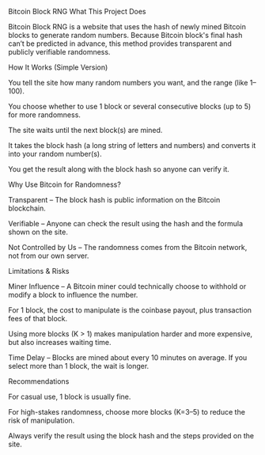 Bitcoin Block RNG
What This Project Does

Bitcoin Block RNG is a website that uses the hash of newly mined Bitcoin blocks to generate random numbers.
Because Bitcoin block's final hash can’t be predicted in advance, this method provides transparent and publicly verifiable randomness.

How It Works (Simple Version)

You tell the site how many random numbers you want, and the range (like 1–100).

You choose whether to use 1 block or several consecutive blocks (up to 5) for more randomness.

The site waits until the next block(s) are mined.

It takes the block hash (a long string of letters and numbers) and converts it into your random number(s).

You get the result along with the block hash so anyone can verify it.

Why Use Bitcoin for Randomness?

Transparent – The block hash is public information on the Bitcoin blockchain.

Verifiable – Anyone can check the result using the hash and the formula shown on the site.

Not Controlled by Us – The randomness comes from the Bitcoin network, not from our own server.

Limitations & Risks

Miner Influence – A Bitcoin miner could technically choose to withhold or modify a block to influence the number.

For 1 block, the cost to manipulate is the coinbase payout, plus transaction fees of that block.

Using more blocks (K > 1) makes manipulation harder and more expensive, but also increases waiting time.

Time Delay – Blocks are mined about every 10 minutes on average. If you select more than 1 block, the wait is longer.

Recommendations

For casual use, 1 block is usually fine.

For high-stakes randomness, choose more blocks (K=3–5) to reduce the risk of manipulation.

Always verify the result using the block hash and the steps provided on the site.
